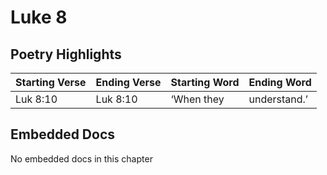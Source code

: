 # Luke 8

## Poetry Highlights

| Starting Verse | Ending Verse | Starting Word | Ending Word |
| :--- | :--- | :--- | :--- |
| Luk 8:10 | Luk 8:10 | ‘When they | understand.’ |

## Embedded Docs

No embedded docs in this chapter

